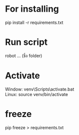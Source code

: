 # For installing

pip install -r requirements.txt

# Run script

robot ... (ชื่อ folder)

# Activate

Window: venv\Scripts\activate.bat  
Linux: source venv/bin/activate

# freeze

pip freeze > requirements.txt
